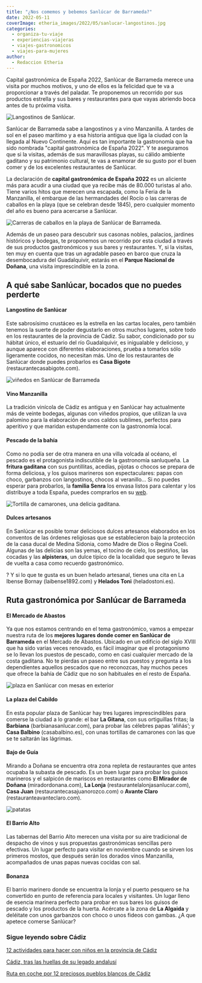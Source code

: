 ```yaml
---
title: "¿Nos comemos y bebemos Sanlúcar de Barrameda?"
date: 2022-05-11
coverImage: etheria_images/2022/05/sanlucar-langostinos.jpg
categories: 
  - organiza-tu-viaje
  - experiencias-viajeras
  - viajes-gastronomicos
  - viajes-para-mujeres
author: 
  - Redaccion Etheria
---
```


Capital gastronómica de España 2022, Sanlúcar de Barrameda merece una visita por muchos 
motivos, y uno de ellos es la felicidad que te va a proporcionar a través del paladar. 
Te proponemos un recorrido por sus productos estrella y sus bares y restaurantes para 
que vayas abriendo boca antes de tu próxima visita. 

![Langostinos de Sanlúcar.](etheria_images/2022/05/sanlucar-langostinos.jpg "Langostinos de Sanlúcar. © Ricardo Jiménez")

Sanlúcar de Barrameda sabe a langostinos y a vino Manzanilla. A tardes de sol en el 
paseo marítimo y a esa historia antigua que liga la ciudad con la llegada al Nuevo 
Continente. Aquí es tan importante la gastronomía que ha sido nombrada "capital 
gastronómica de España 2022". Y te aseguramos que si la visitas, además de sus 
maravillosas playas, su cálido ambiente gaditano y su patrimonio cultural, te vas a 
enamorar de su gusto por el buen comer y de los excelentes restaurantes de Sanlúcar. 

La declaración de **capital gastronómica de España 2022** es un aliciente más para 
acudir a una ciudad que ya recibe más de 80.000 turistas al año. Tiene varios hitos que 
merecen una escapada, como la Feria de la Manzanilla, el embarque de las hermandades del 
Rocío o las carreras de caballos en la playa (que se celebran desde 1845), pero 
cualquier momento del año es bueno para acercarse a Sanlúcar. 

![Carreras de caballos en la playa de Sanlúcar de Barrameda.](etheria_images/2022/05/sanlucar-caballos-playa.jpg "Carreras de caballos en la playa de Sanlúcar de Barrameda.")

Además de un paseo para descubrir sus casonas nobles, palacios, jardines históricos y 
bodegas, te proponemos un recorrido por esta ciudad a través de sus productos 
gastronómicos y sus bares y restaurantes. Y, si la visitas, ten muy en cuenta que tras 
un agradable paseo en barco que cruza la desembocadura del Guadalquivir, estarás en el 
**Parque Nacional de Doñana**, una visita imprescindible en la zona. 

## A qué sabe Sanlúcar, bocados que no puedes perderte

#### Langostino de Sanlúcar

Este sabrosísimo crustáceo es la estrella en las cartas locales, pero también tenemos la 
suerte de poder degustarlo en otros muchos lugares, sobre todo en los restaurantes de la 
provincia de Cádiz. Su sabor, condicionado por su hábitat único, el estuario del río 
Guadalquivir, es inigualable y delicioso, y aunque aparece con diferentes elaboraciones, 
prueba a tomarlos sólo ligeramente cocidos, no necesitan más. Uno de los restaurantes de 
Sanlúcar donde puedes probarlos es **Casa Bigote** (restaurantecasabigote.com). 

![viñedos en Sanlúcar de Barrameda](etheria_images/2022/05/sanlucar-uvas.jpg "Uvas para el vino Manzanilla. © Ricardo Jiménez")

#### Vino Manzanilla

La tradición vinícola de Cádiz es antigua y en Sanlúcar hay actualmente más de veinte 
bodegas, algunas con viñedos propios, que utilizan la uva palomino para la elaboración 
de unos caldos sublimes, perfectos para aperitivo y que maridan estupendamente con la 
gastronomía local. 

#### Pescado de la bahía

Como no podía ser de otra manera en una villa volcada al océano, el pescado es el 
protagonista indiscutible de la gastronomía sanluqueña. La **fritura gaditana** con sus 
puntillitas, acedías, pijotas o chocos se prepara de forma deliciosa, y los guisos 
marineros son espectaculares: papas con choco, garbanzos con langostinos, chocos al 
veranillo… Si no puedes esperar para probarlos, la **familia Senra** los envasa listos 
para calentar y los distribuye a toda España, puedes comprarlos en su [web](https://conservasenra.es/). 

![Tortilla de camarones, una delicia gaditana.](etheria_images/2022/05/sanlucar-tortilla-camarones.jpg "Tortilla de camarones, una delicia gaditana. © Ricardo Jiménez")

#### Dulces artesanos

En Sanlúcar es posible tomar deliciosos dulces artesanos elaborados en los conventos de 
las órdenes religiosas que se establecieron bajo la protección de la casa ducal de 
Medina Sidonia, como Madre de Dios o Regina Coeli. Algunas de las delicias son las 
yemas, el tocino de cielo, los pestiños, las cocadas y las **alpisteras**, un dulce 
típico de la localidad que seguro te llevas de vuelta a casa como recuerdo gastronómico. 

? Y si lo que te gusta es un buen helado artesanal, tienes una cita en La Ibense Bornay 
(laibense1892.com) y **Helados Toni** (heladostoni.es). 

## Ruta gastronómica por Sanlúcar de Barrameda

#### El Mercado de Abastos

Ya que nos estamos centrando en el tema gastronómico, vamos a empezar nuestra ruta de 
los **mejores lugares donde comer en Sanlúcar de Barrameda** en el Mercado de Abastos. 
Ubicado en un edificio del siglo XVIII que ha sido varias veces renovado, es fácil 
imaginar que el protagonismo se lo llevan los puestos de pescado, como en casi cualquier 
mercado de la costa gaditana. No te pierdas un paseo entre sus puestos y pregunta a los 
dependientes aquellos pescados que no reconozcas, hay muchos peces que ofrece la bahía 
de Cádiz que no son habituales en el resto de España. 

![plaza en Sanlúcar con mesas en exterior](etheria_images/2022/05/sanlucar-casa-balbino.jpg "Casa Balbino en la plaza del Cabildo. © Ricardo Jiménez")

#### La plaza del Cabildo

En esta popular plaza de Sanlúcar hay tres lugares imprescindibles para comerse la 
ciudad a lo grande: el bar **La Gitana**, con sus ortiguillas fritas; la **Barbiana** 
(barbianasanlucar.com), para probar las célebres papas ‘aliñás’; y **Casa Balbino** 
(casabalbino.es), con unas tortillas de camarones con las que se te saltarán las 
lágrimas. 

#### Bajo de Guía

Mirando a Doñana se encuentra otra zona repleta de restaurantes que antes ocupaba la 
subasta de pescado. Es un buen lugar para probar los guisos marineros y el salpicón de 
mariscos en restaurantes como **El Mirador de Doñana** (miradordonana.com), **La Lonja** 
(restaurantelalonjasanlucar.com), **Casa Juan** (restaurantecasajuanorozco.com) o 
**Avante Claro** (restauranteavanteclaro.com). 

![patatas](etheria_images/2022/05/sanlucar-papas-sal.jpg "Papas cocidas con sal. © Ricardo Jiménez")

#### El Barrio Alto

Las tabernas del Barrio Alto merecen una visita por su aire tradicional de despacho de 
vinos y sus propuestas gastronómicas sencillas pero efectivas. Un lugar perfecto para 
visitar en noviembre cuando se sirven los primeros mostos, que después serán los dorados 
vinos Manzanilla, acompañados de unas papas nuevas cocidas con sal. 

#### Bonanza

El barrio marinero donde se encuentra la lonja y el puerto pesquero se ha convertido en 
punto de referencia para locales y visitantes. Un lugar lleno de esencia marinera 
perfecto para probar en sus bares los guisos de pescado y los productos de la huerta. 
Acércate a la zona de **La Algaida** y deléitate con unos garbanzos con choco o unos 
fideos con gambas. ¿A que apetece comerse Sanlúcar? 

### Sigue leyendo sobre Cádiz

[12 actividades para hacer con niños en la provincia de 
Cádiz](https://etheriamagazine.com/2020/03/12/12-actividades-familiares-para-viajes-con-ninos-en-cadiz/) 

[Cádiz, tras las huellas de su legado 
andalusí](https://etheriamagazine.com/2019/05/20/viajar-con-amigas-que-hacer-en-cadiz/) 

[Ruta en coche por 12 preciosos pueblos blancos de 
Cádiz](https://etheriamagazine.com/2018/11/02/ruta-por-los-pueblos-blancos-de-cadiz/)
